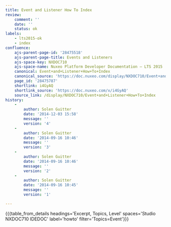 ```yaml
---
title: Event and Listener How To Index
review:
    comment: ''
    date: ''
    status: ok
labels:
    - lts2015-ok
    - index
confluence:
    ajs-parent-page-id: '28475518'
    ajs-parent-page-title: Events and Listeners
    ajs-space-key: NXDOC710
    ajs-space-name: Nuxeo Platform Developer Documentation — LTS 2015
    canonical: Event+and+Listener+How+To+Index
    canonical_source: 'https://doc.nuxeo.com/display/NXDOC710/Event+and+Listener+How+To+Index'
    page_id: '28475787'
    shortlink: i4GyAQ
    shortlink_source: 'https://doc.nuxeo.com/x/i4GyAQ'
    source_link: /display/NXDOC710/Event+and+Listener+How+To+Index
history:
    - 
        author: Solen Guitter
        date: '2014-12-03 15:58'
        message: ''
        version: '4'
    - 
        author: Solen Guitter
        date: '2014-09-16 10:46'
        message: ''
        version: '3'
    - 
        author: Solen Guitter
        date: '2014-09-16 10:46'
        message: ''
        version: '2'
    - 
        author: Solen Guitter
        date: '2014-09-16 10:45'
        message: ''
        version: '1'

---
```

{{{table_from_details headings='Excerpt, Topics, Level' spaces='Studio NXDOC710 IDEDOC' label='howto' filter='Topics=Event'}}}